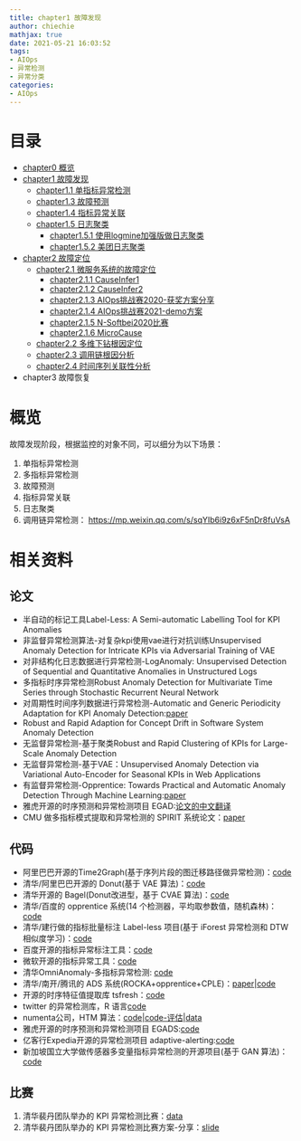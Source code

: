 ```yaml
---
title: chapter1 故障发现
author: chiechie
mathjax: true
date: 2021-05-21 16:03:52
tags:
- AIOps
- 异常检测
- 异常分类
categories: 
- AIOps
---
```


# 目录
- [chapter0 概览](../AIOps-0-summary/)
- [chapter1 故障发现](../AIOps-1-event-generate/)
	- [chapter1.1 单指标异常检测](../AIOps-1_1-kpi-detector/)
	- [chapter1.3 故障预测](../AIOps-1_2-fault-prediction/)
	- [chapter1.4 指标异常关联](../AIOps-1_4-kpi-correlation/)
	- [chapter1.5 日志聚类](../AIOps-1_5-log-analysis/)
		- [chapter1.5.1 使用logmine加强版做日志聚类](../AIOps-1_5_1-log-analysis_logmine/)
		- [chapter1.5.2 美团日志聚类](../AIOps-1_5_2-log-analysis_meituan/)
- [chapter2 故障定位](../AIOps-2-event-analysis/)
	- [chapter2.1 微服务系统的故障定位](../AIOps-2_1-topo-rca/)
		- [chapter2.1.1 CauseInfer1](../AIOps-2_1_1-topo-rca-causeinfer-notes1/)
		- [chapter2.1.2 CauseInfer2](../AIOps-2_1_2-topo-rca-causeinfer-notes2/)
		- [chapter2.1.3 AIOps挑战赛2020-获奖方案分享](../AIOps-2_1_3-topo-rca-aiops2020/)
		- [chapter2.1.4 AIOps挑战赛2021-demo方案](../AIOps-2_1_4-topo-rca-aiops2021/)
		- [chapter2.1.5 N-Softbei2020比赛](../AIOps-2_1_5-topo-rca-cnsoftbei2020/)
		- [chapter2.1.6 MicroCause](../AIOps-2_1_6-topo-rca-MicroCause)
	- [chapter2.2 多维下钻根因定位](../AIOps-2_2-multi-dimensional-rca/)
	- [chapter2.3 调用链根因分析](../AIOps-2_3-trace_rca/)
	- [chapter2.4 时间序列关联性分析](../AIOps-2_4-metric_event_correlation/)
- chapter3 故障恢复


# 概览

故障发现阶段，根据监控的对象不同，可以细分为以下场景：

1. 单指标异常检测
2. 多指标异常检测
3. 故障预测
4. 指标异常关联
5. 日志聚类
6. 调用链异常检测： https://mp.weixin.qq.com/s/sqYIb6i9z6xF5nDr8fuVsA



# 相关资料

## 论文

- 半自动的标记工具Label-Less: A Semi-automatic Labelling Tool for KPI Anomalies
- 非监督异常检测算法-对复杂kpi使用vae进行对抗训练Unsupervised Anomaly Detection for Intricate KPIs via Adversarial Training of VAE
- 对非结构化日志数据进行异常检测-LogAnomaly: Unsupervised Detection of Sequential and Quantitative Anomalies in Unstructured Logs
- 多指标时序异常检测Robust Anomaly Detection for Multivariate Time Series through Stochastic Recurrent Neural Network
- 对周期性时间序列数据进行异常检测-Automatic and Generic Periodicity Adaptation for KPI Anomaly Detection:[paper](https://netman.aiops.org/wp-content/uploads/2019/08/08723601.pdf)
- Robust and Rapid Adaption for Concept Drift in Software System Anomaly Detection
- 无监督异常检测-基于聚类Robust and Rapid Clustering of KPIs for Large-Scale Anomaly Detection
- 无监督异常检测-基于VAE：Unsupervised Anomaly Detection via Variational Auto-Encoder for Seasonal KPIs in Web Applications
- 有监督异常检测-Opprentice: Towards Practical and Automatic Anomaly Detection Through Machine Learning:[paper](http://netman.cs.tsinghua.edu.cn/wp-content/uploads/2015/11/liu_imc15_Opprentice.pdf)
- 雅虎开源的时序预测和异常检测项目 EGAD:[论文的中文翻译](http://www.infoq.com/cn/articles/automated-time-series-anomaly-detection)
- CMU 做多指标模式提取和异常检测的 SPIRIT 系统论文：[paper](https://bitquill.net/pdf/spirit_vldb05.pdf)

## 代码

- 阿里巴巴开源的Time2Graph(基于序列片段的图迁移路径做异常检测)：[code](https://github.com/petecheng/Time2Graph)
- 清华/阿里巴巴开源的 Donut(基于 VAE 算法)：[code](https://github.com/haowen-xu/donut)
- 清华开源的 Bagel(Donut改进型，基于 CVAE 算法)：[code](https://github.com/lizeyan/Bagel)
- 清华/百度的 opprentice 系统(14 个检测器，平均取参数值，随机森林)：[code](https://github.com/tencent/metis)
- 清华/建行做的指标批量标注 Label-less 项目(基于 iForest 异常检测和 DTW 相似度学习)：[code](https://netman.aiops.org/wp-content/uploads/2019/10/Label-less-v2.pdf>)
- 百度开源的指标异常标注工具：[code](https://github.com/baidu/Curve)
- 微软开源的指标异常工具：[code](https://github.com/Microsoft/TagAnomaly)
- 清华OmniAnomaly-多指标异常检测: [code](https://github.com/NetManAIOps/OmniAnomaly/tree/master/omni_anomaly)
- 清华/南开/腾讯的 ADS 系统(ROCKA+opprentice+CPLE)：[paper](https://netman.aiops.org/wp-content/uploads/2018/12/bujiahao.pdf)|[code](https://github.com/tmadl/semisup-learn)
- 开源的时序特征值提取库 tsfresh：[code](http://tsfresh.readthedocs.io/en/latest/)
- twitter 的异常检测库，R 语言[code](https://github.com/twitter/anomalydetection)
- numenta公司，HTM 算法：[code](https://github.com/numenta/nupic)|[code-评估](https://github.com/numenta/NAB/blob/master/nab/scorer.py)|[data](https://github.com/numenta/NAB/tree/master/data)
- 雅虎开源的时序预测和异常检测项目 EGADS:[code](https://github.com/yahoo/egads)
- 亿客行Expedia开源的异常检测项目 adaptive-alerting:[code](https://github.com/ExpediaDotCom/adaptive-alerting)
- 新加坡国立大学做传感器多变量指标异常检测的开源项目(基于 GAN 算法)：[code](https://github.com/LiDan456/MAD-GANs)


## 比赛
1. 清华裴丹团队举办的 KPI 异常检测比赛：[data](http://iops.ai/competition_detail/?competition_id=5&flag=1)
2. 清华裴丹团队举办的 KPI 异常检测比赛方案-分享：[slide](http://workshop.aiops.org/)
